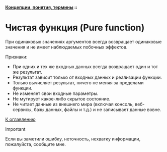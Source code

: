 **[Концепции, понятия, термины](../README.md#concepts) ::**
# Чистая функция (Pure function)

При одинаковых значениях аргументов всегда возвращает одинаковые значения и не имеет наблюдаемых побочных эффектов.

Признаки:
- При одних и тех же входных данных всегда возвращает один и тот же результат.
- Результат зависит только от входных данных и реализации функции.
- Только вычисляет результат, ничего не меняя за пределами функции.
- Не изменяет свои входные параметры.
- Не мутирует какое-либо скрытое состояние.
- Не читает данные из внешнего мира (включая консоль, веб-сервисы, базы данных, файлы и т.д.) и не записывает данные вовне.

[К оглавлению](../README.md#concepts)

> [!IMPORTANT]
> Если вы заметили ошибку, неточность, нехватку информации, пожалуйста, сообщите мне.
